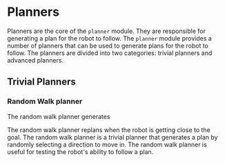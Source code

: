 # Planners

Planners are the core of the `planner` module. They are responsible for generating a plan for the robot to follow. The `planner` module provides a number of planners that can be used to generate plans for the robot to follow. The planners are divided into two categories: trivial planners and advanced planners.


## Trivial Planners

### Random Walk planner
The random walk planner generates

The random walk planner replans when the robot is getting close to the goal. The random walk planner is a trivial planner that generates a plan by randomly selecting a direction to move in. The random walk planner is useful for testing the robot's ability to follow a plan.
